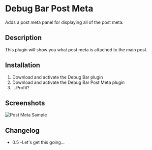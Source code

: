 # Debug Bar Post Meta

Adds a post meta panel for displaying all of the post meta.

## Description

This plugin will show you what post meta is attached to the main post.

## Installation

1. Download and activate the Debug Bar plugin
2. Download and activate the Debug Bar Post Meta plugin
3. ...Profit?

## Screenshots

![Post Meta Sample](screnshot-1.png "Post Meta Sample")

## Changelog

* 0.5 -Let's get this going...